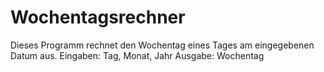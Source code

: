 # Wochentagsrechner

Dieses Programm rechnet den Wochentag eines Tages am eingegebenen Datum aus.
Eingaben: Tag, Monat, Jahr
Ausgabe: Wochentag
